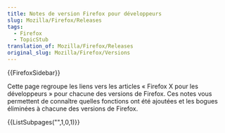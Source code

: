 ```yaml
---
title: Notes de version Firefox pour développeurs
slug: Mozilla/Firefox/Releases
tags:
  - Firefox
  - TopicStub
translation_of: Mozilla/Firefox/Releases
original_slug: Mozilla/Firefox/Versions
---
```

{{FirefoxSidebar}}

Cette page regroupe les liens vers les articles « Firefox X pour les développeurs » pour chacune des versions de Firefox. Ces notes vous permettent de connaître quelles fonctions ont été ajoutées et les bogues éliminées à chacune des versions de Firefox.

{{ListSubpages("",1,0,1)}}
